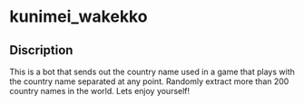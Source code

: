 # kunimei_wakekko

## Discription

This is a bot that sends out the country name used in a game that plays with the country name separated at any point.
Randomly extract more than 200 country names in the world.
Lets enjoy yourself!

